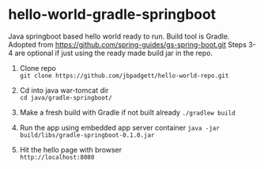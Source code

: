 # hello-world-gradle-springboot

Java springboot based hello world ready to run.
Build tool is Gradle.
Adopted from https://github.com/spring-guides/gs-spring-boot.git
Steps 3-4 are optional if just using the ready made build jar in the repo.


1. Clone repo  
```git clone https://github.com/jbpadgett/hello-world-repo.git```

2. Cd into java war-tomcat dir  
```cd java/gradle-springboot/```

3. Make a fresh build with Gradle if not built already
```./gradlew build```
 
4. Run the app using embedded app server container
```java -jar build/libs/gradle-springboot-0.1.0.jar```


5. Hit the hello page with browser  
```http://localhost:8080```


